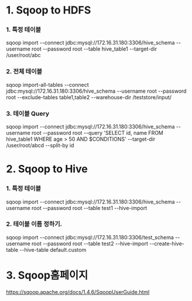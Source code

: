 # 1. Sqoop to HDFS
### 1. 특정 테이블
sqoop import --connect jdbc:mysql://172.16.31.180:3306/hive_schema --username root --password root --table hive_table1 --target-dir /user/root/abc</br>

### 2. 전체 테이블
sqoop import-all-tables --connect jdbc:mysql://172.16.31.180:3306/hive_schema --username root --password root --exclude-tables table1,table2 --warehouse-dir /teststore/input/</br>

### 3. 테이블 Query
sqoop import --connect jdbc:mysql://172.16.31.180:3306/hive_schema --username root --password root --query 'SELECT id, name FROM hive_table1 WHERE age > 50 AND $CONDITIONS' --target-dir /user/root/abcd --split-by id</br>

# 2. Sqoop to Hive
### 1. 특정 테이블
sqoop import --connect  jdbc:mysql://172.16.31.180:3306/hive_schema --username root --password root --table test1 --hive-import</br>

### 2. 테이블 이름 정하기.
sqoop import --connect  jdbc:mysql://172.16.31.180:3306/test_schema --username root --password root --table test2 --hive-import --create-hive-table --hive-table default.custom</br>

# 3. Sqoop홈페이지
https://sqoop.apache.org/docs/1.4.6/SqoopUserGuide.html</br>
